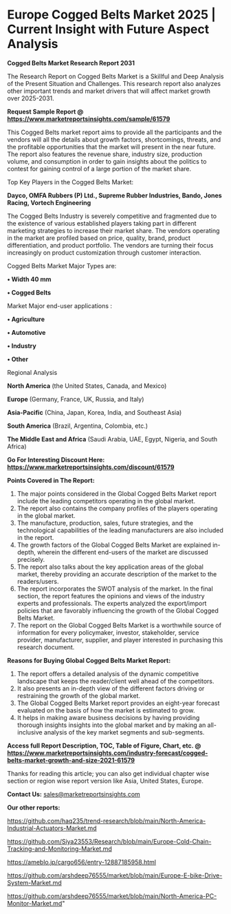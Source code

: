  # Europe Cogged Belts Market 2025 | Current Insight with Future Aspect Analysis

<strong>Cogged Belts Market Research Report 2031</strong>

The Research Report on Cogged Belts Market is a Skillful and Deep Analysis of the Present Situation and Challenges. This research report also analyzes other important trends and market drivers that will affect market growth over 2025-2031.

<strong>Request Sample Report @ <a href=https://www.marketreportsinsights.com/sample/61579>https://www.marketreportsinsights.com/sample/61579</a></strong>

This Cogged Belts market report aims to provide all the participants and the vendors will all the details about growth factors, shortcomings, threats, and the profitable opportunities that the market will present in the near future. The report also features the revenue share, industry size, production volume, and consumption in order to gain insights about the politics to contest for gaining control of a large portion of the market share.

Top Key Players in the Cogged Belts Market:

<strong>Dayco, OMFA Rubbers (P) Ltd., Supreme Rubber Industries, Bando, Jones Racing, Vortech Engineering</strong>

The Cogged Belts Industry is severely competitive and fragmented due to the existence of various established players taking part in different marketing strategies to increase their market share. The vendors operating in the market are profiled based on price, quality, brand, product differentiation, and product portfolio. The vendors are turning their focus increasingly on product customization through customer interaction.

Cogged Belts Market Major Types are:

<strong>• Width 40 mm

• Cogged Belts</strong>

Market Major end-user applications :

<strong>• Agriculture

• Automotive

• Industry

• Other</strong>

Regional Analysis

</u><strong><b>North America</b></strong> (the United States, Canada, and Mexico)

<strong><b>Europe </b></strong>(Germany, France, UK, Russia, and Italy)

<strong><b>Asia-Pacific</b></strong> (China, Japan, Korea, India, and Southeast Asia)

<strong><b>South America</b></strong> (Brazil, Argentina, Colombia, etc.)

<strong><b>The Middle East and Africa</b></strong> (Saudi Arabia, UAE, Egypt, Nigeria, and South Africa)

<strong>Go For Interesting Discount Here: <a href=https://www.marketreportsinsights.com/discount/61579>https://www.marketreportsinsights.com/discount/61579</a></strong>

<strong>Points Covered in The Report:</strong>
<ol>
  <li>The major points considered in the Global Cogged Belts Market report include the leading competitors operating in the global market.</li>
  <li>The report also contains the company profiles of the players operating in the global market.</li>
  <li>The manufacture, production, sales, future strategies, and the technological capabilities of the leading manufacturers are also included in the report.</li>
  <li>The growth factors of the Global Cogged Belts Market are explained in-depth, wherein the different end-users of the market are discussed precisely.</li>
  <li>The report also talks about the key application areas of the global market, thereby providing an accurate description of the market to the readers/users.</li>
  <li>The report incorporates the SWOT analysis of the market. In the final section, the report features the opinions and views of the industry experts and professionals. The experts analyzed the export/import policies that are favorably influencing the growth of the Global Cogged Belts Market.</li>
  <li>The report on the Global Cogged Belts Market is a worthwhile source of information for every policymaker, investor, stakeholder, service provider, manufacturer, supplier, and player interested in purchasing this research document.</li>
</ol>
<strong>Reasons for Buying Global Cogged Belts Market Report:</strong>

<ol>
  <li>The report offers a detailed analysis of the dynamic competitive landscape that keeps the reader/client well ahead of the competitors.</li>
  <li>It also presents an in-depth view of the different factors driving or restraining the growth of the global market.</li>
  <li>The Global Cogged Belts Market report provides an eight-year forecast evaluated on the basis of how the market is estimated to grow.</li>
  <li>It helps in making aware business decisions by having providing thorough insights insights into the global market and by making an all-inclusive analysis of the key market segments and sub-segments.</li>
</ol>
<strong>Access full Report Description, TOC, Table of Figure, Chart, etc. @ <a href=https://www.marketreportsinsights.com/industry-forecast/cogged-belts-market-growth-and-size-2021-61579>https://www.marketreportsinsights.com/industry-forecast/cogged-belts-market-growth-and-size-2021-61579</a></strong>


Thanks for reading this article; you can also get individual chapter wise section or region wise report version like Asia, United States, Europe.

<strong>Contact Us:</strong>
sales@marketreportsinsights.com

<strong>Our other reports:</strong>

<a href=https://github.com/haq235/trend-research/blob/main/North-America-Industrial-Actuators-Market.md>https://github.com/haq235/trend-research/blob/main/North-America-Industrial-Actuators-Market.md</a>

<a href=https://github.com/Siya23553/Research/blob/main/Europe-Cold-Chain-Tracking-and-Monitoring-Market.md>https://github.com/Siya23553/Research/blob/main/Europe-Cold-Chain-Tracking-and-Monitoring-Market.md</a>

<a href=https://ameblo.jp/cargo656/entry-12887185958.html>https://ameblo.jp/cargo656/entry-12887185958.html</a>

<a href=https://github.com/arshdeep76555/market/blob/main/Europe-E-bike-Drive-System-Market.md>https://github.com/arshdeep76555/market/blob/main/Europe-E-bike-Drive-System-Market.md</a>

<a href=https://github.com/arshdeep76555/market/blob/main/North-America-PC-Monitor-Market.md>https://github.com/arshdeep76555/market/blob/main/North-America-PC-Monitor-Market.md</a>"
